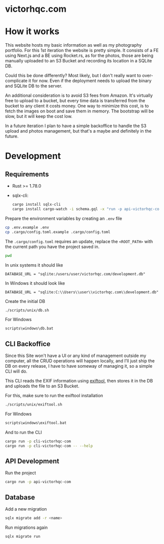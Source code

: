 # victorhqc.com

# How it works

This website hosts my basic information as well as my photography portfolio.
For this 1st iteration the website is pretty simple. It consists of a FE using
Next.js and a BE using Rocket.rs, as for the photos, those are being manually
uploaded to an S3 Bucket and recording its location in a SQLite DB.

Could this be done differently? Most likely, but I don't really want to
over-complicate it for now. Even if the deployment needs to upload the binary
and SQLite DB to the server.

An additional consideration is to avoid S3 fees from Amazon. It's virtually
free to upload to a bucket, but every time data is transferred from the bucket
to any client it costs money. One way to minimize this cost, is to fetch the
images on boot and save them in memory. The bootstrap will be slow, but it will
keep the cost low.

In a future iteration I plan to have a simple backoffice to handle the S3 upload
and photos management, but that's a maybe and definitely in the future.

# Development

## Requirements

- Rust >= 1.78.0
- sqlx-cli:

  ```sh
  cargo install sqlx-cli
  cargo install cargo-watch -i schema.gql -x "run -p api-victorhqc-com"
  ```

Prepare the environment variables by creating an `.env` file

```sh
cp .env.example .env
cp .cargo/config.toml.example .cargo/config.toml 
```

The `.cargo/config.toml` requires an update, replace the `<ROOT_PATH>` with the
current path you have the project saved in.

```sh
pwd
```

In unix systems it should like

```
DATABASE_URL = "sqlite:/users/user/victorhqc.com/development.db"
```

In Windows it should look like

```
DATABASE_URL = "sqlite:C:\\Users\\user\\victorhqc.com\\development.db"
```

Create the initial DB

```sh
./scripts/unix/db.sh
```

For Windows

```bat
scripts\windows\db.bat
```

## CLI Backoffice

Since this Site won't have a UI or any kind of management outside my computer,
all the CRUD operations will happen locally, and I'll just ship the DB on every
release, I have to have someway of managing it, so a simple CLI will do.

This CLI reads the EXIF information using [exiftool](https://exiftool.org/),
then stores it in the DB and uploads the file to an S3 Bucket.

For this, make sure to run the exiftool installation

```sh
./scripts/unix/exiftool.sh
```

For Windows

```bat
scripts\windows\exiftool.bat
```

And to run the CLI

```sh
cargo run -p cli-victorhqc-com
cargo run -p cli-victorhqc-com -- --help
```

## API Development

Run the project

```sh
cargo run -p api-victorhqc-com
```

## Database

Add a new migration

```sh
sqlx migrate add -r <name>
```

Run migrations again

```sh
sqlx migrate run
```
